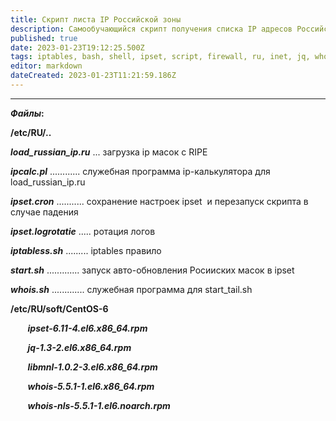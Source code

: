```yaml
---
title: Скрипт листа IP Российской зоны
description: Самообучающийся скрипт получения списка IP адресов Российской зоны для IPSET
published: true
date: 2023-01-23T19:12:25.500Z
tags: iptables, bash, shell, ipset, script, firewall, ru, inet, jq, whois, self-learning
editor: markdown
dateCreated: 2023-01-23T11:21:59.186Z
---
```


---

**_Файлы_:**

**/etc/RU/..**

***load\_russian\_ip.ru*** ... загрузка ip масок с RIPE

***ipcalc.pl*** ............ служебная программа ip-калькулятора для load\_russian\_ip.ru

***ipset.cron*** ........... сохранение настроек ipset  и перезапуск скрипта в случае падения

***ipset.logrotatie*** ..... ротация логов

***iptabless.sh*** ......... iptables правило

***start.sh*** ............. запуск авто-обновления Росииских масок в ipset

***whois.sh*** ............. служебная программа для start\_tail.sh

**/etc/RU/soft/CentOS-6**

       ***ipset-6.11-4.el6.x86\_64.rpm***

       ***jq-1.3-2.el6.x86\_64.rpm***

       ***libmnl-1.0.2-3.el6.x86\_64.rpm***

       ***whois-5.5.1-1.el6.x86\_64.rpm***

       ***whois-nls-5.5.1-1.el6.noarch.rpm***